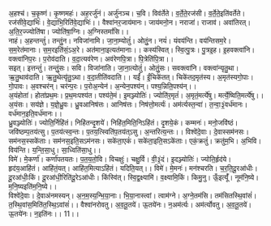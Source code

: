 

  
अ॒हश्च॑। च॒कृ॒ष्णं। कृ॒ष्णमहः॑। अह॒रर्जु॑नं। अर्जु॑नञ्च। च॒वि। विव॑र्तेते। व॒र्ते॒ते॒रज॑सी। व॒र्ते॒ते॒इति॑वर्तेते। रज॑सीवे॒द्याभिः॑। वे॒द्याभि॒रिति॑वे॒द्याभिः॑।। वैश्वा॑नर॒जाय॑मानः। जाय॑मनो॒न। नराजा॑। राजाव॑। अवा॑तिरत्। अ॒ति॒र॒ज्ज्योति॑षा। ज्योति॑षा॒ग्निः। अ॒ग्निस्तमां॑सि।।  
नाहं। अ॒हन्तन्तुं॑। तन्तुं॒न। नविजा॑नामि। जा॒ना॒म्योतुं॑। ओतुं॒न। नयं॑। यंवय॑न्ति। वय॑न्तिसम॒रे। स॒म॒रेत॑मानाः। स॒म॒रइति॑सं॒ऽअ॒रे। अत॑माना॒इत्यत॑मानाः।। कस्य॑स्वित्। स्वि॒त्पु॒त्रः। पु॒त्रइ॒ह। इ॒हवक्त्वा॑नि। वक्त्वा॑निप॒रः। प॒रोव॑दाति। व॒दा॒त्यव॑रेण। अव॑रेणपि॒त्रा। पि॒त्रेति॑पि॒त्रा।।  
सइत्। इत्तन्तुं॑। तन्तुं॒सः। सवि। विजा॑नाति। जा॒ना॒त्योतुं॑। ओतुं॒सः। सवक्त्वा॑नि। वक्त्वा॑न्यृतु॒था। ऋ॒तु॒थाव॑दाति। ऋ॒तु॒थेत्यृ॑तु॒ऽथा। व॒दा॒तीति॑वदाति।। यईं॑। ईं॒चिके॑तत्। चिके॑तद॒मृत॑स्य। अ॒मृत॑स्यगो॒पाः। गो॒पावः। अ॒वश्चर॑न्। चर॑न्प॒रः। प॒रोअ॒न्येन॑। अ॒न्येन॒पश्य॑न्। पश्य॒न्निति॒पश्य॑न्।।  
अ॒यंहोता॑। होता॑प्रथ॒मः। प्र॒थ॒मःपश्य॑त। पश्य॑ते॒मं। इ॒मञ्ज्योतिः॑। ज्योति॑र॒मृतं॑। अ॒मृतं॒मर्त्ये॑षु। मर्त्ये॒ष्विति॒मर्त्ये॑षु।। अ॒यंसः। सय॑ज्ञे। य॒ज्ञे॒ध्रु॒वः। ध्रु॒वआनिष॑त्तः। आनिष॑त्तः। निष॑त्तो॒मर्त्यः॑। अम॑र्त्यस्त॒न्वा॑। त॒न्वा॒३॒॑वर्ध॑मानः। वर्ध॑मान॒इति॒वर्ध॑मानः।।  
ध्रु॒वञ्ज्योतिः॑। ज्योति॒र्निहि॑तं। निहि॑तन्दृ॒शये॑। निहि॑त॒मिति॒निऽहि॑तं। दृ॒शये॒कं। कम्मनः॑। मनो॒जवि॑ष्ठं। जवि॑ष्ठम्प॒तय॑त्सु। प॒तय॑त्स्व॒न्तः। प॒तय॒त्स्विति॑प॒तय॑त्ऽसु। अ॒न्तरित्य॒न्तः।। विश्वे॑दे॒वाः। दे॒वास्सम॑नसः। सम॑नस॒स्सके॑ताः। सम॑नस॒इति॒सऽम॑नसः। सके॑ता॒एकं॑। सके॑ता॒इति॒सऽके॑ताः। एकं॒क्रतुं॑। क्रतु॑म॒भि। अ॒भिवि। विय॑न्ति। य॒न्ति॒सा॒धु। सा॒ध्विति॑सा॒धु।।  
विमे॑। मे॒कर्णा॑। कर्णा॑पतयतः। प॒त॒य॒तो॒वि। विचक्षुः॑। चक्षु॒र्वि। वी॒३॒॑दं। इ॒दञ्ज्योतिः॑। ज्योति॒र्हृद॑ये। हृद॑य॒आहि॑तं। आहि॑तं॒यत्। आहि॑त॒मित्याऽहि॑तं। यदिति॒यत्।। विमे॑। मे॒मनः॑। मन॑श्चरति। च॒र॒ति॒दू॒रआ॑धीः। दू॒रआ॑धीः॒किं। दू॒रआ॑धी॒रिति॑दू॒रेऽआ॑धीः। किंस्वि॑त्। स्वि॒द्व॒क्ष्यामि॑। व॒क्ष्यामि॒किं। किमु॒नु। ऊँ॒इत्यूँ॑। नूम॑नि॒ष्ये। म॒नि॒ष्यइति॑म॒नि॒ष्ये।।  
विश्वे॑दे॒वाः। दे॒वाअ॑नमस्यन्। अ॒न॒म॒स्य॒न्भि॒या॒नाः। भि॒या॒नास्त्वां। त्वाम॑ग्ने। अ॒ग्ने॒तम॑सि। तम॑सितस्थि॒वांसं॑। त॒स्थि॒वांस॒मिति॑त॒स्थि॒ऽवांसं॑।। वैश्वा॑नरोवतु। अ॒व॒तू॒तये॑। ऊ॒तये॑नः। न॒अम॑र्त्यः। अम॑र्त्योवतु। अ॒व॒तू॒तये॑। ऊ॒तये॑नः। न॒इति॑नः।। 11।।  
